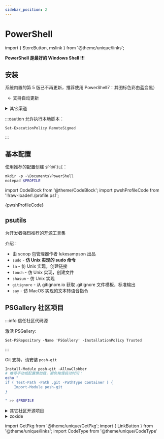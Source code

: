 ```yaml
---
sidebar_position: 2
---
```


# PowerShell

import { StoreButton, mslink } from '@theme/unique/links';

**PowerShell 是最好的 Windows Shell !!!**

## 安装

系统内置的第 5 版已不再更新，推荐使用 PowerShell7：其图标色彩由蓝变黑）

<p>
<StoreButton to={mslink`9MZ1SNWT0N5D`} text='从应用商店安装' />
&nbsp; ← 支持自动更新
</p>

 <details>
<summary>其它渠道</summary>

渠道二：从 GitHub 下载

    winget install Microsoft.PowerShell

渠道三：<LinkButton outline href="https://mirrors.tuna.tsinghua.edu.cn/github-release/PowerShell/PowerShell/LatestRelease/#:~:text=win%2Dx64.msi" name="清华镜像站" />

</details>

 <div className="no-admonition-icon">

:::caution 允许执行本地脚本：

 <CodeType cmd admin>

    Set-ExecutionPolicy RemoteSigned

</CodeType>

:::

</div>

## 基本配置

使用推荐的配置创建 `$PROFILE`：

```powershell
mkdir -p ~\Documents\PowerShell
notepad $PROFILE
```

import CodeBlock from '@theme/CodeBlock';
import pwshProfileCode from '!!raw-loader!./profile.ps1';

<CodeBlock language="powershell" title="$env:USERPROFILE\Documents\PowerShell\profile.ps1">{pwshProfileCode}</CodeBlock>

## psutils

为开发者强烈推荐的[开源工具集](https://github.com/lukesampson/psutils)

<GetPkg name="psutils" choco scoop />

介绍：

- 由 scoop 包管理器作者 lukesampson 出品
- `sudo` - **仿 Unix 实现的 sudo 命令**
- `ln` - 仿 Unix 实现，创建链接
- `touch` - 仿 Unix 实现，创建文件
- `shasum` - 仿 Unix 实现
- `gitignore` - 从 gitignore.io 获取 .gitignore 文件模板，标准输出
- `say` - 仿 MacOS 实现的文本转语音指令

<!--
- `runat` - 微软已经废弃并在 Windows 2012 中删除的 at 命令的替代品
- `time` - Unix 时间命令的近似值
- `vimtutor` - Vim for Windows 附带的 vimtutor 不能与 Scoop 一起使用。这个可以
-->

## PSGallery 社区项目

:::info 信任社区代码源

激活 PSGallery:

    Set-PSRepository -Name 'PSGallery' -InstallationPolicy Trusted

:::

Git 支持，请安装 `posh-git`

```powershell
Install-Module posh-git -AllowClobber
# 推荐手动或配置懒加载，避免拖慢启动时间：
echo "
if ( Test-Path -Path .git -PathType Container ) {
    Import-Module posh-git
}

" >> $PROFILE

```

<details>
    <summary>其它社区开源项目</summary>

增强的补全菜单 [`GuiCompletion`](https://github.com/nightroman/PS-GuiCompletion),
增强 Tab 键弹出菜单

```powershell
Install-Module GuiCompletion
echo 'Install-GuiCompletion -Key Tab' >> $PROFILE

```

winget 补全：

```powershell
Install-Module kmt.winget.autocomplete
echo 'Import-Module kmt.winget.autocomplete' >> $PROFILE

```

</details>

 <details>
<summary>zoxide</summary>

记录切换的工作目录，<a href="/docs/devenv/modern-cli/zoxide" target="_blank" >参见</a>

</details>

import GetPkg from '@theme/unique/GetPkg';
import { LinkButton } from '@theme/unique/links';
import CodeType from '@theme/unique/CodeType'
